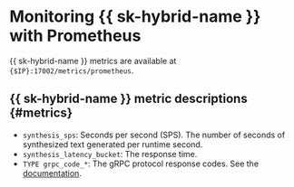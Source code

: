 # Monitoring {{ sk-hybrid-name }} with Prometheus

{{ sk-hybrid-name }} metrics are available at `{$IP}:17002/metrics/prometheus`.

## {{ sk-hybrid-name }} metric descriptions {#metrics}

* `synthesis_sps`: Seconds per second (SPS). The number of seconds of synthesized text generated per runtime second.
* `synthesis_latency_bucket`: The response time.
* `TYPE grpc_code_*`: The gRPC protocol response codes. See the [documentation](https://grpc.github.io/grpc/core/md_doc_statuscodes.html).

